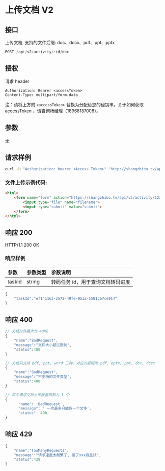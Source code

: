 # 上传文档 V2

## 接口

上传文档, 支持的文件后缀: doc、docx、pdf、ppt、pptx

```javascript
POST /api/v2/activity/:id/doc
```

## 授权

请求 header

```http
Authorization: Bearer <accessToken>
Content-Type: multipart/form-data
```

注：请将上方的 `<accessToken>` 替换为分配给您的秘钥串。关于如何获取 accessToken ，请咨询杨经理（18968187008）。

## 参数

无

## 请求样例

```bash
curl -H "Authorization: bearer <Access Token>" "http://shangzhibo.tv/api/v2/activity/:id/doc" -F file=@raft.pdf
```

### 文件上传示例代码:

```html
<html>
    <form name="form" action="https://shangzhibo.tv/api/v2/activity/12345678/doc" method="POST" enctype ="multipart/form-data">
        <input type="file" name="filename">
        <input type="submit" value="submit">
    </form>
</html>
```

## 响应 200

HTTP/1.1 200 OK

### 响应样例
| 参数                 | 参数类型             | 参数说明 |
| :------------------- | :------------------- | :------------------- |
| taskId| string | 转码任务 id，用于查询文档转码进度|

```javascript
{
    "taskId":"ef141163-2572-49fe-951a-1501cb7ce914"
}
```

## 响应 400

```javascript
// 文档文件最大为 40MB
{
    "name":"BadRequest",
    "message":"文件大小超过限制",
    "status":400
}

// 文档只支持 pdf, ppt, word 三种，对应的后缀为 pdf, pptx, ppt, doc, docx
{
    "name":"BadRequest",
    "message":"不支持的文件类型",
    "status":400
}

// 每个请求文档上传数量限制为 1 个
{
      "name": 'BadRequest',
      "message": ' 一次最多只能传一个文件',
      "status": 400,
}
```

## 响应 429

```javascript
{
    "name":"TooManyRequests",
    "message":"请求速度太频繁了, 请于xxx后重试",
    "status":429
}
```